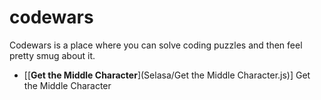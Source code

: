 # codewars
Codewars is a place where you can solve coding puzzles and then feel pretty smug about it.

- [[**Get the Middle Character**](Selasa/Get the Middle Character.js)] Get the Middle Character